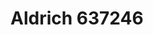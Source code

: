 <a name="material" />

# Aldrich 637246
<script type="application/ld+json">
  {
    "@context": "https://schema.org/",
    "@type": "ChemicalSubstance",
    "http://purl.org/dc/terms/conformsTo":
      {
        "@type": "CreativeWork",
        "@id": "https://bioschemas.org/profiles/ChemicalSubstance/0.4-RELEASE/"
      },
    "@id": "https://egonw.github.io/nanowiki/nanowiki366.html#material",
    "name": "Aldrich 637246",
    "sameAs: "http://127.0.0.1/mediawiki/index.php/Special:URIResolver/Aldrich_637246"
  }
</script>

